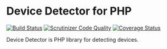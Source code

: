 Device Detector for PHP
==============

[![Build Status](https://travis-ci.org/zientalak/devicedetector.svg?branch=master)](https://travis-ci.org/zientalak/devicedetector)
[![Scrutinizer Code Quality](https://scrutinizer-ci.com/g/zientalak/devicedetector/badges/quality-score.png?b=master)](https://scrutinizer-ci.com/g/zientalak/devicedetector/?branch=master)
[![Coverage Status](https://coveralls.io/repos/zientalak/devicedetector/badge.svg)](https://coveralls.io/r/zientalak/devicedetector)

Device Detector is PHP library for detecting devices.
